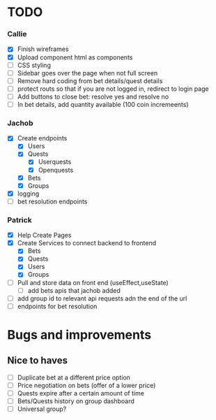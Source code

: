 # TODO
### Callie
- [x] Finish wireframes
- [x] Upload component html as components
- [ ] CSS styling
- [ ] Sidebar goes over the page when not full screen
- [ ] Remove hard coding from bet details/quest details
- [ ] protect routs so that if you are not logged in, redirect to login 
page
- [ ] Add buttons to close bet: resolve yes and resolve no
- [ ] In bet details, add quantity available (100 coin incremeents)
### Jachob
- [x] Create endpoints
    - [x] Users
    - [x] Quests
        - [x] Userquests
        - [x] Openquests
    - [x] Bets
    - [x] Groups
- [x] logging
- [ ] bet resolution endpoints
### Patrick
- [x] Help Create Pages
- [x] Create Services to connect backend to frontend
    - [x] Bets
    - [x] Quests
    - [x] Users
    - [x] Groups
- [ ] Pull and store data on front end (useEffect,useState)
    - [ ] add bets apis that jachob added
- [ ] add group id to relevant api requests adn the end of the url
- [ ] endpoints for bet resolution

# Bugs and improvements

## Nice to haves
- [ ] Duplicate bet at a different price option
- [ ] Price negotiation on bets (offer of a lower price)
- [ ] Quests expire after a certain amount of time
- [ ] Bets/Quests history on group dashboard
- [ ] Universal group?